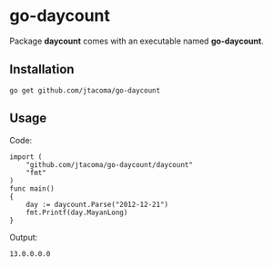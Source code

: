go-daycount
===========

Package **daycount** comes with an executable named **go-daycount**.

Installation
------------

    go get github.com/jtacoma/go-daycount

Usage
-----

Code:

    import (
        "github.com/jtacoma/go-daycount/daycount"
        "fmt"
    )
    func main()
    {
        day := daycount.Parse("2012-12-21")
        fmt.Printf(day.MayanLong)
    }

Output:

    13.0.0.0.0


